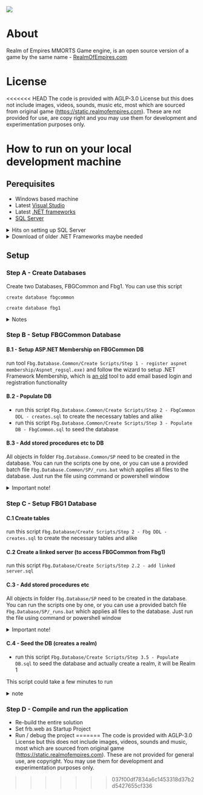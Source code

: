 <picture>
  <img src="https://static.realmofempires.com/images/D2test/RoEBanner.png">
</picture>

# About
Realm of Empires MMORTS Game engine, is an open source version of a game by the same name - [RealmOfEmpires.com](https://www.realmofempires.com/)

# License
<<<<<<< HEAD
The code is provided with AGLP-3.0 License but this does not include images, videos, sounds, music etc, most which are sourced from original game (https://static.realmofempires.com). These are not provided for use, are copy right and you may use them for development and experimentation purposes only. 

# How to run on your local development machine

## Perequisites 
- Windows based machine
- Latest [Visual Studio](https://visualstudio.microsoft.com/downloads/)
- Latest [.NET frameworks](https://dotnet.microsoft.com/en-us/download/dotnet-framework)
- [SQL Server](https://www.microsoft.com/en-ca/sql-server/sql-server-downloads) 
<details>
<summary>Hits on setting up SQL Server</summary>

SQL Server Developer addition is a free to use version of SQL Server that you can download from [here](https://www.microsoft.com/en-ca/sql-server/sql-server-downloads)

You can also easily [setup SQL Sever via Docker](https://www.linkedin.com/pulse/how-setup-local-database-server-developer-greg-bala-m69tc/)

Please note that you cannot use Azre SQL Databases as Realm of Empires utalizes multiple databases with cross database queries. [Azure SQL Managed Instance](https://learn.microsoft.com/en-us/azure/azure-sql/managed-instance/sql-managed-instance-paas-overview?view=azuresql) can be used 
</details>

<details>
<summary>Download of older .NET Frameworks maybe needed</summary>

We have not yet fully tested this on a machine with only the latest .net framework. As part of the setup, older version may be neccessary. Please log an issue so that we can update this guide
</details>

## Setup

### Step A - Create Databases

Create two Databases, FBGCommon and Fbg1. You can use this script

```
create database fbgcommon

create database fbg1
```
<details>
<summary>Notes</summary>

These databases can be named differently, however, you would need to edit a lot of script files if you do name them differently. Leave the names as they are to start. 

FBGCommon database holds data related to the player of the game, that is not specific to any world (realm) 
Fbg1 database represents one world (realm). Game engine supports multiple realms, with one database for each realm. 

Trivia: Term "fbg" stands for, "face-book-game" since Realm of Empires started as a game on facebook and did not have a name when development started. The term "fbg" stuck and is used througout the code
</details>

### Step B - Setup FBGCommon Database
#### B.1 - Setup ASP.NET Membership on FBGCommon DB
run tool `Fbg.Database.Common/Create Scripts/Step 1 - register aspnet membership/Aspnet_regsql.exe)` and follow the wizard to setup .NET Framework Membership, which is [an old](https://learn.microsoft.com/en-us/aspnet/identity/overview/migrations/migrating-an-existing-website-from-sql-membership-to-aspnet-identity) 
tool to add email based login and registration functionality


#### B.2 - Populate DB

- run this script `Fbg.Database.Common/Create Scripts/Step 2 - FbgCommon DDL - creates.sql` to create the necessary tables and alike
- run this script `Fbg.Database.Common/Create Scripts/Step 3 - Populate DB - FbgCommon.sql` to seed the database

#### B.3 - Add stored procedures etc to DB

All objects in folder `Fbg.Database.Common/SP` need to be created in the database. You can run the scripts one by one, or you can use a provided batch file `Fbg.Database.Common/SP/_runs.bat` 
which applies all files to the database. Just run the file using command or powershell window


<details>
<summary>Important note!</summary>

Running `_runs.bat` will generate a lot of warnings that one object depends on another, which is not yet created. It is safe to run this batch file multiple times 
and the 2nd time you run it, no warnings should be generated. 

Run the file at least twice, and ensure no errors are generated to be sure all files applied successfully

</details>

### Step C - Setup FBG1 Database

#### C.1 Create tables 
run this script `Fbg.Database/Create Scripts/Step 2 - Fbg DDL - creates.sql` to create the necessary tables and alike

#### C.2 Create a linked server (to access FBGCommon from Fbg1) 
run this script `Fbg.Database/Create Scripts/Step 2.2 - add linked server.sql` 

#### C.3 - Add stored procedures etc 

All objects in folder `Fbg.Database/SP` need to be created in the database. You can run the scripts one by one, or you can use a provided batch file `Fbg.Database/SP/_runs.bat` 
which applies all files to the database. Just run the file using command or powershell window


<details>
<summary>Important note!</summary>

Running `_runs.bat` will generate a lot of warnings that one object depends on another, which is not yet created. It is safe to run this batch file multiple times 
and the 2nd time you run it, no warnings should be generated. 

Run the file at least twice, and ensure no errors are generated to be sure all files applied successfully

</details>

#### C.4 - Seed the DB (creates a realm)

- run this script `Fbg.Database/Create Scripts/Step 3.5 - Populate DB.sql` to seed the database and actually create a realm, it will be Realm 1

This script could take a few minutes to run

<details>
<summary>note</summary>

You can create many different types of realms (worlds). You will edit this script to change the parameters of those realms. For now, just setup a default realm as is. 

</details>

### Step D - Compile and run the application
- Re-build the entire solution
- Set frb.web as Startup Project
- Run / debug the project 
=======
The code is provided with AGLP-3.0 License but this does not include images, videos, sounds and music, most which are sourced from original game (https://static.realmofempires.com). These are not provided for general use, are copyright. You may use them for development and experimentation purposes only. 
>>>>>>> 037f00df7834a6c1453318d37b2d5427655cf336

